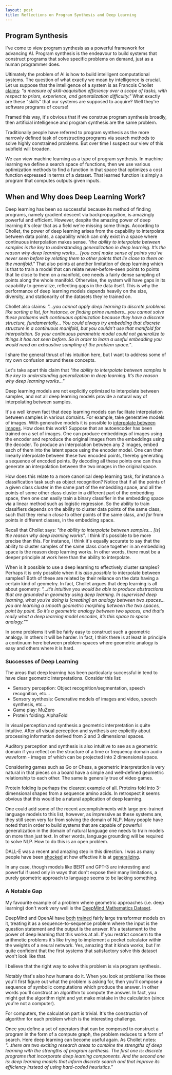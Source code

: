 ```yaml
---
layout: post
title: Reflections on Program Synthesis and Deep Learning
---
```


## Program Synthesis

I've come to view program synthesis as a powerful framework for advancing AI. Program synthesis is the endeavour to build systems that construct programs that solve specific problems on demand, just as a human programmer does.

Ultimately the problem of AI is how to build intelligent computational systems. The question of what exactly we mean by intelligence is crucial. Let us suppose that the intelligence of a system is as Francois Chollet [claims](https://joepalermo.github.io/2021/01/10/talk-review-francois-chollet-neurips-2020.html): *"a measure of skill-acquisition efficiency over a scope of tasks, with respect to priors, experience, and generalization difficulty."* What exactly are these "skills" that our systems are supposed to acquire? Well they're software programs of course!

Framed this way, it's obvious that if we construe program synthesis broadly, then artificial intelligence and program synthesis are the same problem.

Traditionally people have referred to program synthesis as the more narrowly defined task of constructing programs via search methods to solve highly constrained problems. But over time I suspect our view of this subfield will broaden.

We can view machine learning as a type of program synthesis. In machine learning we define a search space of functions, then we use various optimization methods to find a function in that space that optimizes a cost function expressed in terms of a dataset. That learned function is simply a program that computes outputs given inputs.

## When and Why does Deep Learning Work?

Deep learning has been so successful because its method of finding programs, namely gradient descent via backpropagation, is amazingly powerful and efficient. However, despite the amazing power of deep learning it's clear that as a field we're missing some things. According to Chollet, the power of deep learning arises from the capability to interpolate between data points, a capability which can only exist in a space where continuous interpolation makes sense. *"the ability to interpolate between samples is the key to understanding generalization in deep learning. It’s the reason why deep learning works… [you can] make sense of points you’ve never seen before by relating them to other points that lie close to them on the manifold."* That also points at another limitation of deep learning which is that to train a model that can relate never-before-seen points to points that lie close to them on a manifold, one needs a fairly dense sampling of points along the whole manifold. Otherwise, the system will have gaps in its capability to generalize, reflecting gaps in the data itself. This is why the performance of deep learning models depends heavily on the size, diversity, and stationarity of the datasets they're trained on.

 Chollet also claims: *"...you cannot apply deep learning to discrete problems like sorting a list, for instance, or finding prime numbers…you cannot solve these problems with continuous optimization because they have a discrete structure, fundamentally… You could always try embedding that discrete structure in a continuous manifold, but you couldn’t use that manifold for interpolation. So your continuous parametric model could not generalize to things it has not seen before. So in order to learn a useful embedding you would need an exhaustive sampling of the problem space."*.

I share the general thrust of his intuition here, but I want to address some of my own confusion around these concepts.

Let's take apart this claim that *"the ability to interpolate between samples is the key to understanding generalization in deep learning. It’s the reason why deep learning works…"*

Deep learning models are not explicitly optimized to interpolate between samples, and not all deep learning models provide a natural way of interpolating between samples.

It's a well known fact that deep learning models can facilitate interpolation between samples in various domains. For example, take generative models of images. With generative models it is possible to [interpolate between images](https://www.youtube.com/watch?v=djsEKYuiRFE&ab_channel=NolanStrait). How does this work? Suppose that an autoencoder has been trained on a set of images. One can produce embeddings of images using the encoder and reproduce the original images from the embeddings using the decoder. To produce an interpolation between any 2 images, embed each of them into the latent space using the encoder model. One can then linearly interpolate between these two encoded points, thereby generating a sequence of encoded points. By decoding all these points one can thus generate an interpolation between the two images in the original space.

How does this relate to a more canonical deep learning task, for instance a classification task such as object recognition? Notice that if all the points of a given class cluster in the same part of the embedding space, and all the points of some other class cluster in a different part of the embedding space, then one can easily train a binary classifier in the embedding space via a linear method such as logistic regression. So the ability to train classifiers depends on the ability to cluster data points of the same class, such that they remain *close* to other points of the same class, and *far* from points in different classes, in the embedding space.

Recall that Chollet says: *"the ability to interpolate between samples... [is] the reason why deep learning works"*. I think it's possible to be more precise than this. For instance, I think it's equally accurate to say that the ability to cluster samples of the same class close together in an embedding space is the reason deep learning works. In other words, there must be a deeper principle at work here than the ability to interpolate.

When is it possible to use a deep learning to effectively cluster samples? Perhaps it is only possible when it is *also possible* to interpolate between samples? Both of these are related by their reliance on the data having a certain kind of geometry. In fact, Chollet argues that deep learning is all about geometry: *"...it’s intuitive you would be able to produce abstractions that are grounded in geometry using deep learning. In supervised deep learning, what you’re doing is [creating] an analogy between two spaces…you are learning a smooth geometric morphing between the two spaces, point by point. So it’s a geometric analogy between two spaces, and that’s really what a deep learning model encodes, it’s this space to space analogy.”"*

In some problems it will be fairly easy to construct such a geometric analogy. In others it will be harder. In fact, I think there is at least in principle a continuum here between problem-spaces where geometric analogy is easy and others where it is hard.

### Successes of Deep Learning

The areas that deep learning has been particularly successful in tend to have clear geometric interpretations. Consider this list:

- Sensory perception: Object recognition/segmentation, speech recognition, etc...
- Sensory synthesis: Generative models of images and video, speech synthesis, etc...
- Game play: MuZero
- Protein folding: AlphaFold

In visual perception and synthesis a geometric interpretation is quite intuitive. After all visual perception and synthesis are explicitly about processing information derived from 2 and 3 dimensional spaces.

Auditory perception and synthesis is also intuitive to see as a geometric domain if you reflect on the structure of a time or frequency domain audio waveform - images of which can be projected into 2 dimensional space.

Considering games such as Go or Chess, a geometric interpretation is very natural in that pieces on a board have a simple and well-defined geometric relationship to each other. The same is generally true of video games.

Protein folding is perhaps the clearest example of all. Proteins fold into 3-dimensional shapes from a sequence amino acids. In retrospect it seems obvious that this would be a natural application of deep learning.

One could add some of the recent accomplishments with large pre-trained language models to this list, however, as impressive as these systems are, they still seem very far from solving the domain of NLP. Many people have noted that in order to build systems that are capable of powerful generalization in the domain of natural language one needs to train models on more than just text. In other words, language grounding will be required to solve NLP. How to do this is an open problem.

DALL-E was a recent and amazing step in this direction. I was as many people have been [shocked](https://twitter.com/karpathy/status/1346558827643080705) at how effective it is at [generalizing](https://twitter.com/sama/status/1346543962652246017).

In any case, though models like BERT and GPT-3 are interesting and powerful if used only in ways that don't expose their many limitations, a purely geometric approach to language seems to be lacking something.

### A Notable Gap

My favourite example of a problem where geometric approaches (i.e. deep learning) don't work very well is the [DeepMind Mathematics Dataset](https://github.com/deepmind/mathematics_dataset).

DeepMind and OpenAI have [both](https://arxiv.org/abs/1904.01557) [trained](https://arxiv.org/abs/2010.14701) fairly large transformer models on it, treating it as a sequence-to-sequence problem where the input is the question statement and the output is the answer. It's a testament to the power of deep learning that this works at all. If you restrict concern to the arithmetic problems it's like trying to implement a pocket calculator within the weights of a neural network. Yes, amazing that it kinda works, but I'm quite confident that the first systems that satisfactory solve this dataset won't look like that.

I believe that the right way to solve this problem is via program synthesis.

Notably that's also how humans do it. When you look at problems like these you'll first figure out what the problem is asking for, then you'll compose a sequence of symbolic computations which produce the answer. In other words you'll construct an algorithm to compute the answer. In fact, you might get the algorithm right and yet make mistake in the calculation (since you're not a computer).

For computers, the calculation part is trivial. It's the construction of algorithm for each problem which is the interesting challenge.

Once you define a set of operators that can be composed to construct a program in the form of a compute graph, the problem reduces to a form of search. Here deep learning can become useful again. As Chollet notes: *"...there are two exciting research areas to combine the strengths of deep learning with the strengths of program synthesis. The first one is: discrete programs that incorporate deep learning components. And the second one is: deep learning models that inform discrete search and that improve its efficiency instead of using hard-coded heuristics."*

